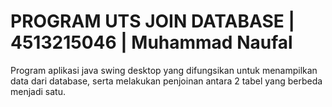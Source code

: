 # PROGRAM UTS JOIN DATABASE | 4513215046 | Muhammad Naufal
Program aplikasi java swing desktop yang difungsikan untuk menampilkan data dari database, serta melakukan penjoinan antara 2 tabel yang berbeda menjadi satu.
